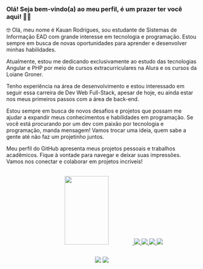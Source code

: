 ### Olá! Seja bem-vindo(a) ao meu perfil, é um prazer ter você aqui! 🤝🤙

🤓 Olá, meu nome é Kauan Rodrigues, sou estudante de Sistemas de Informação EAD com grande interesse em tecnologia e programação. Estou sempre em busca de novas oportunidades para aprender e desenvolver minhas habilidades.

Atualmente, estou me dedicando exclusivamente ao estudo das tecnologias Angular e PHP por meio de cursos extracurriculares na Alura e os cursos da Loiane Groner.

Tenho experiência na área de desenvolvimento e estou interessado em seguir essa carreira de Dev Web Full-Stack, apesar de hoje, eu ainda estar nos meus primeiros passos com a área de back-end.

Estou sempre em busca de novos desafios e projetos que possam me ajudar a expandir meus conhecimentos e habilidades em programação. Se você está procurando por um dev com paixão por tecnologia e programação, manda mensagem! Vamos trocar uma ideia, quem sabe a gente até não faz um projetinho juntos.

Meu perfil do GitHub apresenta meus projetos pessoais e trabalhos acadêmicos. Fique à vontade para navegar e deixar suas impressões. Vamos nos conectar e colaborar em projetos incríveis!

##

<div align="center">
  <a href="https://github.com/kauanrod">
  <img height="180em" width="48%" src="https://github-readme-stats.vercel.app/api/top-langs/?username=kauanrod&layout=compact&langs_count=16&theme=dracula&?hide=python/>
</div>

<br>
  
<div align="center">
    <img src="https://img.shields.io/badge/TypeScript-007ACC?style=for-the-badge&logo=typescript&logoColor=white" />
    <img src="https://img.shields.io/badge/Angular-DD0031?style=for-the-badge&logo=angular&logoColor=white" />
    <img src="https://img.shields.io/badge/PHP-777BB4?style=for-the-badge&logo=php&logoColor=white" />
    <img src="https://img.shields.io/badge/MySQL-00000F?style=for-the-badge&logo=mysql&logoColor=white" />
</div>

##

<div align="center">
  <a href="https://www.linkedin.com/in/kauanrod" target="_blank"><img src="https://img.shields.io/badge/LinkedIn-0077B5?style=for-the-badge&logo=linkedin&logoColor=white"/></a>
  <a href="mailto:kauanrod@hotmail.com" target="_blank"><img src="https://img.shields.io/badge/Microsoft_Outlook-0078D4?style=for-the-badge&logo=microsoft-outlook&logoColor=white"/></a>
  
</div>
